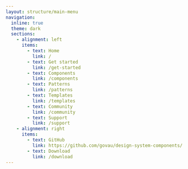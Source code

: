 ```yaml
---
layout: structure/main-menu
navigation:
  inline: true
  theme: dark
  sections:
    - alignment: left
      items:
        - text: Home
          link: /
        - text: Get started
          link: /get-started
        - text: Components
          link: /components
        - text: Patterns
          link: /patterns
        - text: Templates
          link: /templates
        - text: Community
          link: /community
        - text: Support
          link: /support
    - alignment: right
      items:
        - text: GitHub
          link: https://github.com/govau/design-system-components/
        - text: Download
          link: /download
---
```

